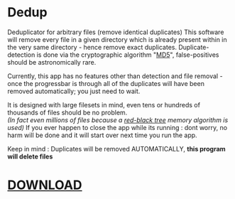 # Dedup
Deduplicator for arbitrary files (remove identical duplicates)
This software will remove every file in a given directory which is already present within in the very same directory - hence remove exact duplicates.
Duplicate-detection is done via the cryptographic algorithm "[MD5](https://en.wikipedia.org/wiki/MD5)", false-positives should be astronomically rare.

Currently, this app has no features other than detection and file removal - once the progressbar is through all of the duplicates will have been removed automatically; you just need to wait.

It is designed with large filesets in mind, even tens or hundreds of thousands of files should be no problem.<br>
_(In fact even millions of files because a [red-black tree](https://en.wikipedia.org/wiki/Red%E2%80%93black_tree) memory algorithm is used)_
If you ever happen to close the app while its running : dont worry, no harm will be done and it will start over next time you run the app.

Keep in mind : Duplicates will be removed AUTOMATICALLY, **this program will delete files**

# [DOWNLOAD](https://github.com/DanielMack/Dedup/releases/tag/0.1)
